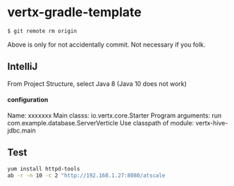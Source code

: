 # vertx-gradle-template

```bash
$ git remote rm origin
```
Above is only for not accidentally commit. Not necessary if you folk.

## IntelliJ
From Project Structure, select Java 8 (Java 10 does not work)

#### configuration
Name: xxxxxxx
Main classs: io.vertx.core.Starter
Program arguments: run com.example.database.ServerVerticle
Use classpath of module: vertx-hive-jdbc.main

## Test
```bash
yum install httpd-tools
ab -r -n 10 -c 2 "http://192.168.1.27:8080/atscale
```
